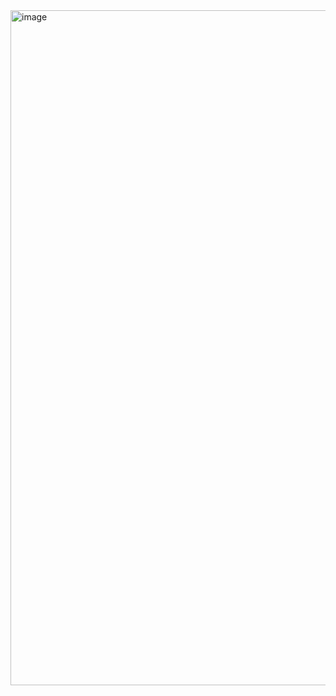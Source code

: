 <img width="1920" height="1080" alt="image" src="https://github.com/user-attachments/assets/99796b9d-22d4-4759-b28b-cf864f96f100" />
